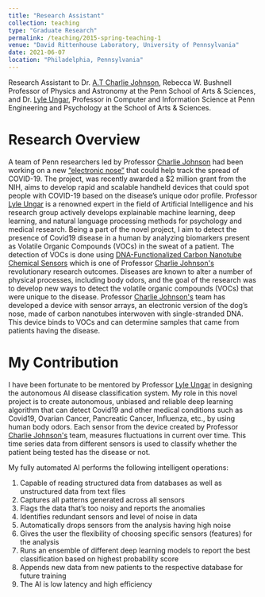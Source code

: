 ```yaml
---
title: "Research Assistant"
collection: teaching
type: "Graduate Research"
permalink: /teaching/2015-spring-teaching-1
venue: "David Rittenhouse Laboratory, University of Pennsylvania"
date: 2021-06-07
location: "Philadelphia, Pennsylvania"
---
```


Research Assistant to Dr. [A.T Charlie Johnson](http://nanophys.seas.upenn.edu/), Rebecca W. Bushnell Professor of Physics and Astronomy at the Penn School of Arts & Sciences, and Dr. [Lyle Ungar](https://www.cis.upenn.edu/~ungar/), Professor in Computer and Information Science at Penn Engineering and Psychology at the School of Arts & Sciences.

Research Overview
======
A team of Penn researchers led by Professor [Charlie Johnson](http://nanophys.seas.upenn.edu/) had been working on a new [“electronic nose”](https://beblog.seas.upenn.edu/an-electronic-nose-to-sniff-out-covid-19/) that could help track the spread of COVID-19. The project, was recently awarded a $2 million grant from the NIH, aims to develop rapid and scalable handheld devices that could spot people with COVID-19 based on the disease’s unique odor profile. Professor [Lyle Ungar](https://www.cis.upenn.edu/~ungar/) is a renowned expert in the field of Artificial Intelligence and his research group actively develops explainable machine learning, deep learning, and natural language processing methods for psychology and medical research. 
Being a part of the novel project, I aim to detect the presence of Covid19 disease in a human by analyzing biomarkers present as Volatile Organic Compounds (VOCs) in the sweat of a patient. The detection of VOCs is done using [DNA-Functionalized Carbon Nanotube Chemical Sensors](http://nanophys.seas.upenn.edu/research.html) which is one of Professor [Charlie Johnson's](http://nanophys.seas.upenn.edu/) revolutionary research outcomes.
Diseases are known to alter a number of physical processes, including body odors, and the goal of the research was to develop new ways to detect the volatile organic compounds (VOCs) that were unique to the disease. Professor [Charlie Johnson's](http://nanophys.seas.upenn.edu/) team has developed a device with sensor arrays, an electronic version of the dog’s nose, made of carbon nanotubes interwoven with single-stranded DNA. This device binds to VOCs and can determine samples that came from patients having the disease.

My Contribution
======
I have been fortunate to be mentored by Professor [Lyle Ungar](https://www.cis.upenn.edu/~ungar/) in designing the autonomous AI disease classification system. My role in this novel project is to create autonomous, unbiased and reliable deep learning algorithm that can detect Covid19 and other medical conditions such as Covid19, Ovarian Cancer, Pancreatic Cancer, Influenza, etc., by using human body odors. Each sensor from the device created by Professor [Charlie Johnson's](http://nanophys.seas.upenn.edu/) team, measures fluctuations in current over time. This time series data from different sensors is used to classify whether the patient being tested has the disease or not.

My fully automated AI performs the following intelligent operations:

1. Capable of reading structured data from databases as well as unstructured data from text files
2. Captures all patterns generated across all sensors
3. Flags the data that’s too noisy and reports the anomalies
4. Identifies redundant sensors and level of noise in data
5. Automatically drops sensors from the analysis having high noise 
6. Gives the user the flexibility of choosing specific sensors (features) for the analysis
7. Runs an ensemble of different deep learning models to report the best classification based on highest probability score
8. Appends new data from new patients to the respective database for future training
9. The AI is low latency and high efficiency
